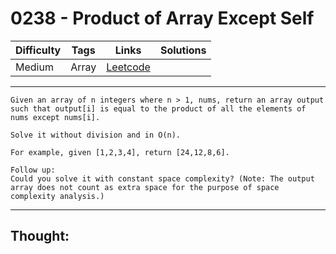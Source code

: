 # 0238 - Product of Array Except Self

Difficulty  | Tags | Links | Solutions
----------- | ---- | ----- | -----
Medium | Array | [Leetcode](https://leetcode.com/problems/product-of-array-except-self/description/) |


-----------

```
Given an array of n integers where n > 1, nums, return an array output such that output[i] is equal to the product of all the elements of nums except nums[i].

Solve it without division and in O(n).

For example, given [1,2,3,4], return [24,12,8,6].

Follow up:
Could you solve it with constant space complexity? (Note: The output array does not count as extra space for the purpose of space complexity analysis.)
```

-----------

## Thought:
